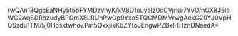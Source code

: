 rwQAn18QgcEaNHy5t5pFYMDzvhyK/xV8D1ouyaIz0cCVjrke7YvO/nOX8J5ioWC2AqSDRqzudyBPGmX8LRUhPwGp9Yxo5TQCMDMVrwgAekG20YJ0VpHQSsdu1TM/5j0HosktwhoZPm5OxxjixK6ZYtoJEngwPZBxlHHznDNaedA=





